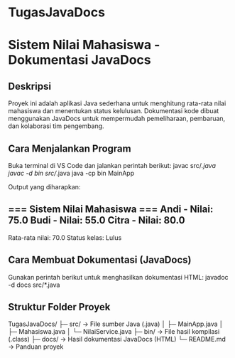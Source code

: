 ﻿# TugasJavaDocs
# Sistem Nilai Mahasiswa - Dokumentasi JavaDocs

##  Deskripsi 
Proyek ini adalah aplikasi Java sederhana untuk menghitung rata-rata nilai mahasiswa 
dan menentukan status kelulusan. Dokumentasi kode dibuat menggunakan JavaDocs 
untuk mempermudah pemeliharaan, pembaruan, dan kolaborasi tim pengembang.

## Cara Menjalankan Program
Buka terminal di VS Code dan jalankan perintah berikut:
javac src/*.java
javac -d bin src/*.java
java -cp bin MainApp

Output yang diharapkan:

=== Sistem Nilai Mahasiswa ===
Andi - Nilai: 75.0
Budi - Nilai: 55.0
Citra - Nilai: 80.0
------------------------------
Rata-rata nilai: 70.0
Status kelas: Lulus

## Cara Membuat Dokumentasi (JavaDocs)
Gunakan perintah berikut untuk menghasilkan dokumentasi HTML:
javadoc -d docs src/*.java

## Struktur Folder Proyek
TugasJavaDocs/
├─ src/         → File sumber Java (.java)
│  ├─ MainApp.java
│  ├─ Mahasiswa.java
│  └─ NilaiService.java
├─ bin/         → File hasil kompilasi (.class)
├─ docs/        → Hasil dokumentasi JavaDocs (HTML)
└─ README.md    → Panduan proyek

